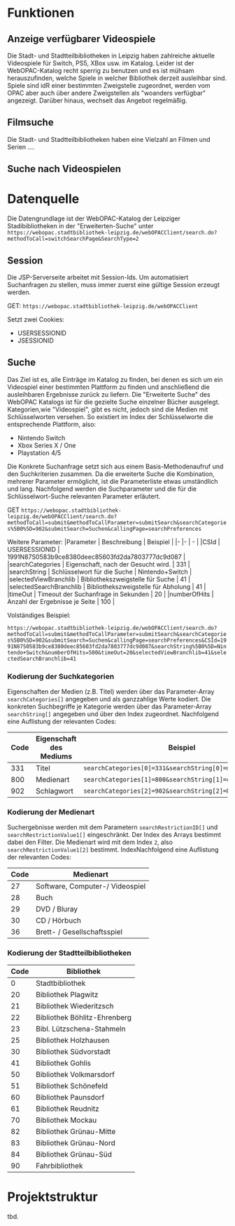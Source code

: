 # Funktionen

## Anzeige verfügbarer Videospiele 
Die Stadt- und Stadtteilbibliotheken in Leipzig haben zahlreiche aktuelle Videospiele für Switch, PS5, XBox usw. im Katalog. Leider ist der WebOPAC-Katalog recht sperrig zu benutzen und es ist mühsam herauszufinden, welche Spiele in welcher Bibliothek derzeit ausleihbar sind. Spiele sind idR einer bestimmten Zweigstelle zugeordnet, werden vom OPAC aber auch über andere Zweigstellen als "woanders verfügbar" angezeigt. Darüber hinaus, wechselt das Angebot regelmäßig.

## Filmsuche
Die Stadt- und Stadtteilbibliotheken haben eine Vielzahl an Filmen und Serien ....

## Suche nach Videospielen

# Datenquelle
Die Datengrundlage ist der WebOPAC-Katalog der Leipziger Stadibibliotheken in der "Erweiterten-Suche" unter `https://webopac.stadtbibliothek-leipzig.de/webOPACClient/search.do?methodToCall=switchSearchPage&SearchType=2`

## Session
Die JSP-Serverseite arbeitet mit Session-Ids. Um automatisiert Suchanfragen zu stellen, muss immer zuerst eine gültige Session erzeugt werden.

GET: `https://webopac.stadtbibliothek-leipzig.de/webOPACClient`

Setzt zwei Cookies: 
* USERSESSIONID
* JSESSIONID

## Suche
Das Ziel ist es, alle Einträge im Katalog zu finden, bei denen es sich um ein Videospiel einer bestimmten Plattform zu finden und anschließend die ausleihbaren Ergebnisse zurück zu liefern. Die "Erweiterte Suche" des WebOPAC Katalogs ist für die gezielte Suche einzelner Bücher ausgelegt. Kategorien,wie "Videospiel", gibt es nicht, jedoch sind die Medien mit Schlüsselworten versehen. So existiert im Index der Schlüsselworte die entsprechende Plattform, also:
* Nintendo Switch
* Xbox Series X / One
* Playstation 4/5

Die Konkrete Suchanfrage setzt sich aus einem Basis-Methodenaufruf und den Suchkriterien zusammen. Da die erweiterte Suche die Kombination, mehrerer Parameter ermöglicht, ist die Parameterliste etwas umständlich und lang.
Nachfolgend werden die Suchparameter und die für die Schlüsselwort-Suche relevanten Parameter erläutert.

GET `https://webopac.stadtbibliothek-leipzig.de/webOPACClient/search.do?methodToCall=submit&methodToCallParameter=submitSearch&searchCategories%5B0%5D=902&submitSearch=Suchen&callingPage=searchPreferences`

Weitere Parameter: 
|Parameter                  | Beschreibung                          | Beispiel              |
|-                          |-                                      | -                     |
|CSId                       | USERSESSIONID                         | 1991N87S0583b9ce8380deec85603fd2da7803777dc9d087 |
|searchCategories           | Eigenschaft, nach der Gesucht wird.   | 331                   |
|searchString               | Schlüsselwort für die Suche           | Nintendo+Switch       |
|selectedViewBranchlib      | Bibliothekszweigstelle für Suche      | 41                    |
|selectedSearchBranchlib    | Bibliothekszweigstelle für Abholung   | 41                    |
|timeOut                    | Timeout der Suchanfrage in Sekunden   | 20                    |
|numberOfHits               | Anzahl der Ergebnisse je Seite        | 100                   |

Volständiges Beispiel:

```https://webopac.stadtbibliothek-leipzig.de/webOPACClient/search.do?methodToCall=submit&methodToCallParameter=submitSearch&searchCategories%5B0%5D=902&submitSearch=Suchen&callingPage=searchPreferences&CSId=1991N87S0583b9ce8380deec85603fd2da7803777dc9d087&searchString%5B0%5D=Nintendo+Switch&numberOfHits=500&timeOut=20&selectedViewBranchlib=41&selectedSearchBranchlib=41```

### Kodierung der Suchkategorien 
Eigenschaften der Medien (z.B. Titel) werden über das Parameter-Array `searchCategories[]` angegeben und als ganzzahlige Werte kodiert. Die konkreten Suchbegriffe je Kategorie werden über das Parameter-Array `searchString[]` angegeben und über den Index zugeordnet. Nachfolgend eine Auflistung der relevanten Codes:

|Code   |Eigenschaft des Mediums|Beispiel                                                   |
|-      |-                      |-                                                          |
|331    |Titel                  |`searchCategories[0]=331&searchString[0]=matrix`           |
|800    |Medienart              |`searchCategories[1]=800&searchString[1]=dvd`              |
|902    |Schlagwort             |`searchCategories[2]=902&searchString[2]=Nintendo+Switch`  |

### Kodierung der Medienart
Suchergebnisse werden mit dem Parametern `searchRestrictionID[]` und `searchRestrictionValue1[]` eingeschränkt. Der Index des Arrays bestimmt dabei den Filter. Die Medienart wird mit dem Index `2`, also `searchRestrictionValue1[2]` bestimmt. IndexNachfolgend eine Auflistung der relevanten Codes:

|Code   | Medienart                         |
|-      |-                                  |
|27     | Software, Computer-/ Videospiel   | 
|28     | Buch                              | 
|29     | DVD / Bluray                      |
|30     | CD / Hörbuch                      |
|36     | Brett- / Gesellschaftsspiel       |

### Kodierung der Stadtteilbibliotheken

|Code   | Bibliothek                    |
|-      |-                              |
|0      |Stadtbibliothek                |
|20     |Bibliothek Plagwitz            |
|21     |Bibliothek Wiederitzsch        |
|22     |Bibliothek Böhlitz-Ehrenberg   |
|23     |Bibl. Lützschena-Stahmeln      |   							
|25     |Bibliothek Holzhausen          |   							
|30     |Bibliothek Südvorstadt         |   							
|41     |Bibliothek Gohlis              |   							
|50     |Bibliothek Volkmarsdorf        |   							
|51     |Bibliothek Schönefeld          |   							
|60     |Bibliothek Paunsdorf           |   							
|61     |Bibliothek Reudnitz            |   							
|70     |Bibliothek Mockau              |   							
|82     |Bibliothek Grünau-Mitte        |   							
|83     |Bibliothek Grünau-Nord         |   							
|84     |Bibliothek Grünau-Süd          |   							
|90     |Fahrbibliothek                 |   		

# Projektstruktur
 tbd. 